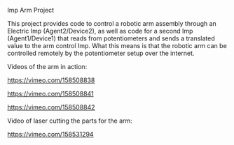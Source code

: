 Imp Arm Project

This project provides code to control a robotic arm assembly through an Electric Imp (Agent2/Device2), as well as code for a second Imp (Agent1/Device1) that reads from potentiometers and sends a translated value to the arm control Imp. What this means is that the robotic arm can be controlled remotely by the potentiometer setup over the internet.


Videos of the arm in action:

https://vimeo.com/158508838

https://vimeo.com/158508841

https://vimeo.com/158508842


Video of laser cutting the parts for the arm:

https://vimeo.com/158531294